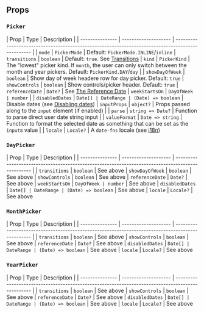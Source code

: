## Props

### `Picker`

| Prop | Type |
Description |
| --------------- | -------------------- | ------------------------------------------------------------------------------------------------- |
| `mode` | `PickerMode` | Default: `PickerMode.INLINE`/`inline`
| `transitions` | `boolean` | Default: `true`. See [Transitions](styling-and-transitions.md#transitions)
| `kind` | `PickerKind` | The "lowest" picker kind. If `month`, the user can only switch between the month and year pickers. Default: `PickerKind.DAY`/`day` |
| `showDayOfWeek` | `boolean` | Show day of week headere row for day picker. Default: `true`
| `showControls` | `boolean` | Show controls/picker header. Default: `true`
| `referenceDate` | `Date?` | See [The Reference Date](usage.md#the-reference-date)
| `weekStartsOn` | `DayOfWeek | number` |
| `disabledDates` | `Date[] | DateRange | (Date) => boolean` | Disable dates (see [Disabling dates](usage.md#disabling-dates))
| `inputProps` | `object?` | Props passed along to the `input` element (if enabled) |
| `parse` | `string => Date?` | Function to parse direct user date string input |
| `valueFormat` | `Date => string` | Function to format the selected date as something that can be set as the `input`s value |
| `locale` | `Locale?` | A `date-fns` locale (see [i18n](i18n.md))

### `DayPicker`

| Prop | Type |
Description |
| --------------- | -------------------- | ------------------------------------------------------------------------------------------------- |
| `transitions` | `boolean` | See above
| `showDayOfWeek` | `boolean` | See above
| `showControls` | `boolean` | See above
| `referenceDate` | `Date?` | See above
| `weekStartsOn` | `DayOfWeek | number` | See above
| `disabledDates` | `Date[] | DateRange | (Date) => boolean` | See above
| `locale` | `Locale?` | See above

### `MonthPicker`

| Prop | Type |
Description |
| --------------- | -------------------- | ------------------------------------------------------------------------------------------------- |
| `transitions` | `boolean` | See above
| `showControls` | `boolean` | See above
| `referenceDate` | `Date?` | See above
| `disabledDates` | `Date[] | DateRange | (Date) => boolean` | See above
| `locale` | `Locale?` | See above

### `YearPicker`

| Prop | Type |
Description |
| --------------- | -------------------- | ------------------------------------------------------------------------------------------------- |
| `transitions` | `boolean` | See above
| `showControls` | `boolean` | See above
| `referenceDate` | `Date?` | See above
| `disabledDates` | `Date[] | DateRange | (Date) => boolean` | See above
| `locale` | `Locale?` | See above
